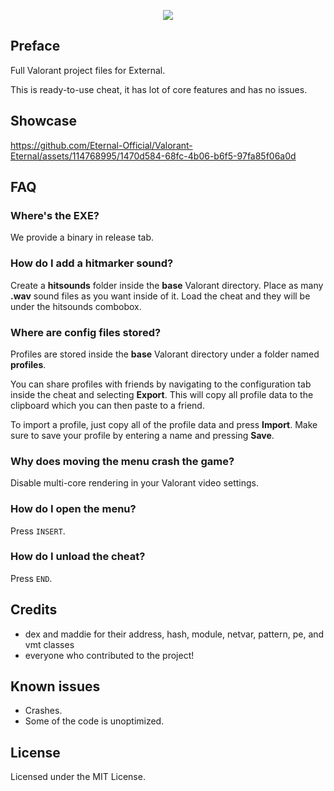 <p align="center">
    <img src="https://i.imgur.com/culdyiG.png">
</p>

## Preface
Full Valorant project files for External.

This is ready-to-use cheat, it has lot of core features and has no issues.

## Showcase
https://github.com/Eternal-Official/Valorant-Eternal/assets/114768995/1470d584-68fc-4b06-b6f5-97fa85f06a0d 

## FAQ
### Where's the EXE?
We provide a binary in release tab.

### How do I add a hitmarker sound?
Create a **hitsounds** folder inside the **base** Valorant directory.
Place as many **.wav** sound files as you want inside of it. Load the cheat and they will be under the hitsounds combobox.

### Where are config files stored?
Profiles are stored inside the **base** Valorant directory under a folder named **profiles**.

You can share profiles with friends by navigating to the configuration tab inside the cheat and selecting **Export**. This will copy all profile data to the clipboard which you can then paste to a friend.

To import a profile, just copy all of the profile data and press **Import**. Make sure to save your profile by entering a name and pressing **Save**.

### Why does moving the menu crash the game?
Disable multi-core rendering in your Valorant video settings.

### How do I open the menu?
Press `INSERT`.

### How do I unload the cheat?
Press `END`.

## Credits 
- dex and maddie for their address, hash, module, netvar, pattern, pe, and vmt classes
- everyone who contributed to the project!

## Known issues
- Crashes.
- Some of the code is unoptimized.

## License
Licensed under the MIT License. 